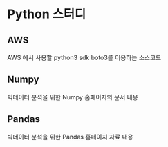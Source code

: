 # Python 스터디 

## **AWS** 
AWS 에서 사용할 python3 sdk boto3를 이용하는 소스코드 


## **Numpy**
빅데이터 분석을 위한 Numpy 홈페이지의 문서 내용 


## **Pandas**
빅데이터 분석을 위한 Pandas 홈페이지 자료 내용 
